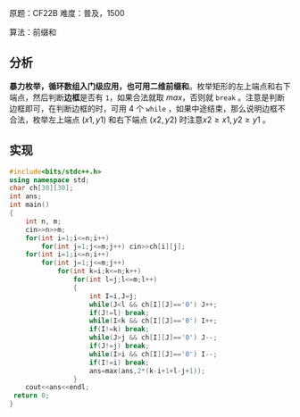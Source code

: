 原题：CF22B
难度：普及，1500

算法：前缀和

## 分析

**暴力枚举，循环数组入门级应用，也可用二维前缀和**。枚举矩形的左上端点和右下端点，然后判断**边框**是否有 `1`，如果合法就取  $max$，否则就 `break` 。注意是判断边框即可，在判断边框的时，可用 4 个 `while` ，如果中途结束，那么说明边框不合法，枚举左上端点  $(x1,y1)$  和右下端点  $(x2,y2)$  时注意$x2\ge x1,y2\ge y1$ 。

## 实现

```cpp
#include<bits/stdc++.h>
using namespace std;
char ch[30][30];
int ans;
int main()
{
	int n, m;
	cin>>n>>m;
	for(int i=1;i<=n;i++)
		for(int j=1;j<=m;j++) cin>>ch[i][j];
	for(int i=1;i<=n;i++)
		for(int j=1;j<=m;j++)
			for(int k=i;k<=n;k++)
				for(int l=j;l<=m;l++)
				{
					int I=i,J=j;
					while(J<l && ch[I][J]=='0') J++;
					if(J!=l) break;
					while(I<k && ch[I][J]=='0') I++;
					if(I!=k) break;
					while(J>j && ch[I][J]=='0') J--;
					if(J!=j) break;
					while(I>i && ch[I][J]=='0') I--;
					if(I!=i) break;
					ans=max(ans,2*(k-i+1+l-j+1));
				}
	cout<<ans<<endl;
 return 0;
}
```
